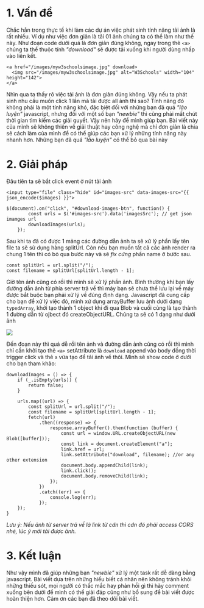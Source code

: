 # 1. Vấn đề
Chắc hẳn trong thực tế khi làm các dự án việc phát sinh tính năng tải ảnh là rất nhiều.
Ví dụ như việc đơn giản là tải 01 ảnh chúng ta có thể làm như thế này. Như đoạn code dưới quá là đơn giản đúng không, ngay trong thẻ ``<a>`` chúng ta thể thuộc tính *"download"*  sẽ được tải xuống khi người dùng nhấp vào liên kết.
    
```
<a href="/images/myw3schoolsimage.jpg" download>
  <img src="/images/myw3schoolsimage.jpg" alt="W3Schools" width="104" height="142">
</a>
```
   
Nhìn qua ta thấy rõ việc tải ảnh là đơn giản đúng không. Vậy nếu ta phát sinh nhu cầu muốn click 1 lần mà tải được all ảnh thì sao? Tính năng đó không phải là một tính năng khó, đặc biệt đối với những bạn đã quá *"lão luyện"* javascript, nhưng đối với một số bạn *"newbie"* thì cũng phải mất chút thời gian tìm kiếm các giải quyết. Vậy nên hãy để mình giúp bạn.
Bài viết này của mình sẽ không thiên về giải thuật hay công nghệ mà chỉ đơn giản là chia sẻ cách làm của mình để có thể giúp các bạn xử lý những tính năng này nhanh hơn. Những bạn đã quá *"lão luyện"* có thể bỏ qua bài này
    
# 2. Giải pháp
Đâu tiên ta sẽ bắt click event ở nút tải ảnh

```
<input type="file" class="hide" id="images-src" data-images-src="{{ json_encode($images) }}">
```
    
```
$(document).on("click", "#download-images-btn", function() {
        const urls = $('#images-src').data('imagesSrc'); // get json imamges url
        downloadImages(urls);
    });
```
    
Sau khi ta đã có được 1 mảng các đường dẫn ảnh ta sẽ xử lý phần lấy tên file ta sẽ sử dụng hàng splitUrl. Còn nếu bạn muốn tất cả các ảnh render ra chung 1 tên thì có bỏ qua bước này và sẽ *fix cứng*  phần name ở bước sau.

```
const splitUrl = url.split("/");
const filename = splitUrl[splitUrl.length - 1];
```
    
Giờ tên ảnh cũng có rồi thì mình sẽ xử lý phần ảnh. Bình thường khi bạn lấy đường dẫn ảnh từ phía server trả về thì máy bạn sẽ chưa thể lưu lại về máy được bắt buộc bạn phải xử lý về đúng định dạng. Javascript đã cung cấp cho bạn để xử lý việc đó,  mình xử dụng arrayBuffer lưu ảnh dưới dạng `typedArray`, khởi tạo thành 1 object khi đi qua Blob và cuối cùng là tạo thành 1 đường dẫn từ ojbect đó createObjectURL. Chúng ta sẽ có 1 dạng như dưới ảnh
    
 ![](https://images.viblo.asia/3b8187f7-8bff-4335-a544-6621f492c237.png)


Đến đoạn này thì quá dễ rồi tên ảnh và đường dẫn ảnh cũng có rồi thì mình chỉ cần khởi tạo thẻ  ```<a>``` setAttribute là ```download``` append vào body đồng thời trigger click và thẻ ```a``` vừa tạo để tải ảnh về thôi. Mình sẽ show code ở dưới cho bạn tham khảo:
    
```
downloadImages = () => {
    if (_.isEmpty(urls)) {
        return false;
    }

    urls.map((url) => {
        const splitUrl = url.split("/");
        const filename = splitUrl[splitUrl.length - 1];
        fetch(url)
            .then((response) => {
                response.arrayBuffer().then(function (buffer) {
                    const url = window.URL.createObjectURL(new Blob([buffer]));
                    const link = document.createElement("a");
                    link.href = url;
                    link.setAttribute("download", filename); //or any other extension
                    document.body.appendChild(link);
                    link.click();
                    document.body.removeChild(link);
                });
            })
            .catch((err) => {
                console.log(err);
            });
    });
}
```
    
   *Lưu ý:
    Nếu ảnh từ server trả về là link từ cdn thì cdn đó phải access CORS nhé, lúc ý mới tải được ảnh.*
    
# 3. Kết luận
Như vậy mình đã giúp những bạn *"newbie"* xử lý một task rất dễ dàng bằng javascript.
Bài viết dựa trên những hiểu biết cá nhân nên không tránh khỏi những thiếu sót, mọi người có thắc mắc hay phản hồi gì thì hãy comment xuống bên dưới để mình có thể giải đáp cũng như bổ sung để bài viết được hoàn thiện hơn. Cảm ơn các bạn đã theo dõi bài viết.